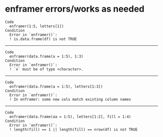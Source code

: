 # enframer errors/works as needed

    Code
      enframer(1:5, letters[1])
    Condition
      Error in `enframer()`:
      ! is.data.frame(df) is not TRUE

---

    Code
      enframer(data.frame(a = 1:5), 1:3)
    Condition
      Error in `enframer()`:
      ! `x` must be of type <character>.

---

    Code
      enframer(data.frame(a = 1:5), letters[1:3])
    Condition
      Error in `enframer()`:
      ! In enframer: some new cols match existing column names

---

    Code
      enframer(data.frame(aa = 1:5), letters[1:2], fill = 1:4)
    Condition
      Error in `enframer()`:
      ! length(fill) == 1 || length(fill) == nrow(df) is not TRUE

